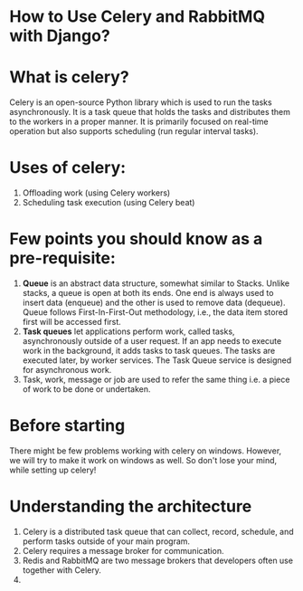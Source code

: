 # How to Use Celery and RabbitMQ with Django?

# What is celery?
Celery is an open-source Python library which is used to run the tasks asynchronously. It is a task queue that holds the tasks and distributes them to the workers in a proper manner. It is primarily focused on real-time operation but also supports scheduling (run regular interval tasks).

# Uses of celery:
1. Offloading work (using Celery workers)
2. Scheduling task execution (using Celery beat)

# Few points you should know as a pre-requisite:
1. <b>Queue</b> is an abstract data structure, somewhat similar to Stacks. Unlike stacks, a queue is open at both its ends. One end is always used to insert data (enqueue) and the other is used to remove data (dequeue). Queue follows First-In-First-Out methodology, i.e., the data item stored first will be accessed first.
2. <b>Task queues</b> let applications perform work, called tasks, asynchronously outside of a user request. If an app needs to execute work in the background, it adds tasks to task queues. The tasks are executed later, by worker services. The Task Queue service is designed for asynchronous work.
3. Task, work, message or job are used to refer the same thing i.e. a piece of work to be done or undertaken.

# Before starting
There might be few problems working with celery on windows. However, we will try to make it work on windows as well. So don't lose your mind, while setting up celery!

# Understanding the architecture 
1. Celery is a distributed task queue that can collect, record, schedule, and perform tasks outside of your main program.
2. Celery requires a message broker for communication.
3. Redis and RabbitMQ are two message brokers that developers often use together with Celery.
4. 
